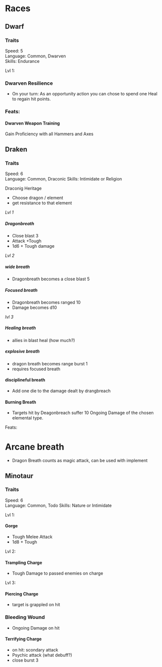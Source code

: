 # Races

## Dwarf

### Traits
Speed: 5  
Language: Common, Dwarven  
Skills: Endurance

Lvl 1:
### Dwarven Resilience
* On your turn: As an opportunity action you can chose to spend one Heal to regain hit points.

### Feats:
#### Dwarven Weapon Training
Gain Proficiency with all Hammers and Axes

## Draken

### Traits
Speed: 6  
Language: Common, Draconic
Skills: Intimidate or Religion

Draconig Heritage
* Choose dragon / element
* get resistance to that element

*Lvl 1*
##### Dragonbreath
* Close blast 3
* Attack +Tough
* 1d6 + Tough <element> damage
  
*Lvl 2*
##### wide breath
* Dragonbreath becomes a close blast 5
##### Focused breath
* Dragonbreath becomes ranged 10
* Damage becomes d10

*lvl 3*
##### Healing breath
* allies in blast heal (how much?)
##### explosive breath
* dragon breath becomes range burst 1
* requires focused breath
#### disciplineful breath
* Add one die to the damage dealt by drangbreach
#### Burning Breath
*  Targets hit by Deagonbreach suffer 10 Ongoing Damage of the chosen elemental type.

Feats:
# Arcane breath
* Dragon Breath counts as magic attack, can be used with implement

## Minotaur

### Traits
Speed: 6  
Language: Common, Todo
Skills: Nature or Intimidate

Lvl 1:
#### Gorge
* Tough Melee Attack
* 1d8 + Tough

Lvl 2:
#### Trampling Charge
* Tough Damage to passed enemies on charge

Lvl 3:
#### Piercing Charge
* target is grappled on hit
### Bleeding Wound
* Ongoing Damage on hit
#### Terrifying Charge
* on hit: scondary attack
* Psychic attack (what debuff?)
* close burst 3
